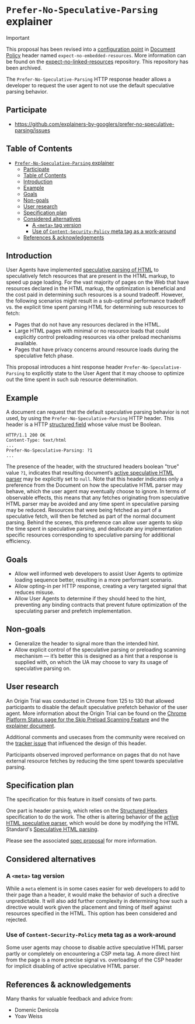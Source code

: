 # `Prefer-No-Speculative-Parsing` explainer

> [!IMPORTANT]
> This proposal has been revised into a [configuration point](https://wicg.github.io/document-policy#configuration-point) in [Document Policy](https://wicg.github.io/document-policy/) header named `expect-no-embedded-resources`. More information can be found on the [expect-no-linked-resources](https://github.com/explainers-by-googlers/expect-no-linked-resources) repository. This repository has been archived.

The `Prefer-No-Speculative-Parsing` HTTP response header allows a developer to request the user agent to not use the default speculative parsing behavior.

## Participate
- https://github.com/explainers-by-googlers/prefer-no-speculative-parsing/issues

## Table of Contents

<!-- Update this table of contents by running `npx doctoc README.md` -->
<!-- START doctoc generated TOC please keep comment here to allow auto update -->
<!-- DON'T EDIT THIS SECTION, INSTEAD RE-RUN doctoc TO UPDATE -->

- [`Prefer-No-Speculative-Parsing` explainer](#prefer-no-speculative-parsing-explainer)
  - [Participate](#participate)
  - [Table of Contents](#table-of-contents)
  - [Introduction](#introduction)
  - [Example](#example)
  - [Goals](#goals)
  - [Non-goals](#non-goals)
  - [User research](#user-research)
  - [Specification plan](#specification-plan)
  - [Considered alternatives](#considered-alternatives)
    - [A `<meta>` tag version](#a-meta-tag-version)
    - [Use of `Content-Security-Policy` meta tag as a work-around](#use-of-content-security-policy-meta-tag-as-a-work-around)
  - [References \& acknowledgements](#references--acknowledgements)

<!-- END doctoc generated TOC please keep comment here to allow auto update -->

## Introduction

User Agents have implemented [speculative parsing of HTML](https://html.spec.whatwg.org/multipage/parsing.html#speculative-html-parsing) to speculatively fetch resources that are present in the HTML markup, to speed up page loading. For the vast majority of pages on the Web that have resources declared in the HTML markup, the optimization is beneficial and the cost paid in determining such resources is a sound tradeoff. However, the following scenarios might result in a sub-optimal performance tradeoff vs. the explicit time spent parsing HTML for determining sub resources to fetch:

 * Pages that do not have any resources declared in the HTML.
 * Large HTML pages with minimal or no resource loads that could explicitly control preloading resources via other preload mechanisms available.
 * Pages that have privacy concerns around resource loads during the speculative fetch phase.

This proposal introduces a hint response header `Prefer-No-Speculative-Parsing` to explicitly state to the User Agent that it may choose to optimize out the time spent in such sub resource determination.

## Example

A document can request that the default speculative parsing behavior is not used, by using the `Prefer-No-Speculative-Parsing` HTTP header. This header is a HTTP [structured field](https://httpwg.org/http-extensions/draft-ietf-httpbis-header-structure.html) whose value must be Boolean.


```http
HTTP/1.1 200 OK
Content-Type: text/html
...
Prefer-No-Speculative-Parsing: ?1
...
```

The presence of the header, with the structured headers boolean "true" value `?1`, indicates that resulting document’s [active speculative HTML parser](https://html.spec.whatwg.org/multipage/parsing.html#active-speculative-html-parser) may be explicitly set to `null`. Note that this header indicates only a preference from the Document on how the speculative HTML parser may behave, which the user agent may eventually choose to ignore. In terms of observable effects, this means that any fetches originating from speculative HTML parser may be avoided and any time spent in speculative parsing may be reduced. Resources that were being fetched as part of a speculative fetch, will then be fetched as part of the normal document parsing. Behind the scenes, this preference can allow user agents to skip the time spent in speculative parsing, and deallocate any implementation specific resources corresponding to speculative parsing for additional efficiency.


## Goals

 * Allow well informed web developers to assist User Agents to optimize loading sequence better, resulting in a more performant scenario.
 * Allow opting-in per HTTP response, creating a very targeted signal that reduces misuse.
 * Allow User Agents to determine if they should heed to the hint, preventing any binding contracts that prevent future optimization of the speculating parser and prefetch implementation.

## Non-goals

 * Generalize the header to signal more than the intended hint.
 * Allow explicit control of the speculative parsing or preloading scanning mechanism — it’s better this is designed as a hint that a response is supplied with, on which the UA may choose to vary its usage of speculative parsing on.

## User research

An Origin Trial was conducted in Chrome from 125 to 130 that allowed participants to disable the default speculative prefetch behavior of the user agent. More information about the Origin Trial can be found on the [Chrome Platform Status page for the Skip Preload Scanning Feature](https://chromestatus.com/feature/5190976638550016) and the [explainer document](https://docs.google.com/document/d/1wiaTL5TeONTZamycMVMjo76nMcbhHNYznQy7I_zCVRY/edit).

Additional comments and usecases from the community were received on the [tracker issue](https://issues.chromium.org/issues/330802493) that influenced the design of this header.

Participants observed improved performance on pages that do not have external
resource fetches by reducing the time spent towards speculative parsing.

## Specification plan

The specification for this feature in itself consists of two parts.

One part is header parsing, which relies on the [Structured Headers](https://httpwg.org/http-extensions/draft-ietf-httpbis-header-structure.html) specification to do the work. The other is altering behavior of the [active HTML speculative parser](https://html.spec.whatwg.org/multipage/parsing.html#active-speculative-html-parser), which would be done by modifying the HTML Standard's [Speculative HTML parsing](https://html.spec.whatwg.org/multipage/parsing.html#speculative-html-parsing).

Please see the associated [spec proposal](https://explainers-by-googlers.github.io/prefer-no-speculative-parsing) for more information.

## Considered alternatives

### A `<meta>` tag version

While a `meta` element is in some cases easier for web developers to add to their page than a header, it would make the behavior of such a directive unpredictable. It will also add further complexity in determining how such a directive would work given the placement and timing of itself against resources specified in the HTML. This option has been considered and rejected.

### Use of `Content-Security-Policy` meta tag as a work-around

Some user agents may choose to disable active speculative HTML parser partly or completely on encountering a CSP meta tag. A more direct hint from the page is a more precise signal vs. overloading of the CSP header for implicit disabling of active speculative HTML parser.

## References & acknowledgements

Many thanks for valuable feedback and advice from:

- Domenic Denicola
- Yoav Weiss
